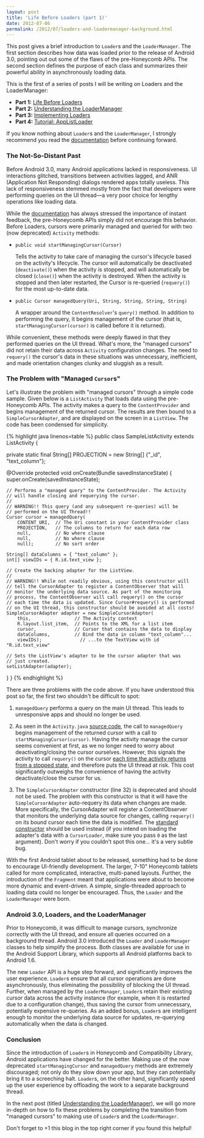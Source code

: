 ```yaml
---
layout: post
title: 'Life Before Loaders (part 1)'
date: 2012-07-06
permalink: /2012/07/loaders-and-loadermanager-background.html
---
```


This post gives a brief introduction to `Loader`s and the `LoaderManager`. The first
section describes how data was loaded prior to the release of Android 3.0, pointing out out some of the flaws
of the pre-Honeycomb APIs. The second section defines the purpose of each class and summarizes their powerful
ability in asynchronously loading data.

This is the first of a series of posts I will be writing on Loaders and the LoaderManager:

  + **Part 1:** <a href="/2012/07/loaders-and-loadermanager-background.html">Life Before Loaders</a>
  + **Part 2:** <a href="/2012/07/understanding-loadermanager.html">Understanding the LoaderManager</a>
  + **Part 3:** <a href="/2012/08/implementing-loaders.html">Implementing Loaders</a>
  + **Part 4:** <a href="/2012/09/tutorial-loader-loadermanager.html">Tutorial: AppListLoader</a>

If you know nothing about `Loader`s and the `LoaderManager`, I strongly recommend you read the
<a href="http://developer.android.com/guide/components/loaders.html">documentation</a> before continuing forward.

### The Not-So-Distant Past

Before Android 3.0, many Android applications lacked in responsiveness. UI interactions glitched, transitions
between activities lagged, and ANR (Application Not Responding) dialogs rendered apps totally useless. This
lack of responsiveness stemmed mostly from the fact that developers were performing queries on the UI
thread&mdash;a very poor choice for lengthy operations like loading data.

While the <a href="http://developer.android.com/guide/practices/responsiveness.html">documentation</a> has always
stressed the importance of instant feedback, the pre-Honeycomb APIs simply did not encourage this behavior. Before
Loaders, cursors were primarily managed and queried for with two (now deprecated) `Activity` methods:

<!--more-->

  + `public void startManagingCursor(Cursor)`

    Tells the activity to take care of managing the cursor's lifecycle based on the activity's lifecycle. The
    cursor will automatically be deactivated (`deactivate()`) when the activity is stopped, and will
    automatically be closed (`close()`) when the activity is destroyed. When the activity is stopped
    and then later restarted, the Cursor is re-queried (`requery()`) for the most up-to-date data.

  + `public Cursor managedQuery(Uri, String, String, String, String)`

    A wrapper around the `ContentResolver`'s `query()` method. In addition to performing the
    query, it begins management of the cursor (that is, `startManagingCursor(cursor)` is called before
    it is returned).

While convenient, these methods were deeply flawed in that they performed queries on the UI thread. What's more,
the "managed cursors" did not retain their data across `Activity` configuration changes. The need to
`requery()` the cursor's data in these situations was unnecessary, inefficient, and made orientation
changes clunky and sluggish as a result.

### The Problem with "Managed `Cursor`s"

Let's illustrate the problem with "managed cursors" through a simple code sample. Given below is a
`ListActivity` that loads data using the pre-Honeycomb APIs. The activity makes a query
to the `ContentProvider` and begins management of the returned cursor. The results are then bound to
a `SimpleCursorAdapter`, and are displayed on the screen in a `ListView`. The code has
been condensed for simplicity.

<div class="scrollable">
{% highlight java linenos=table %}
public class SampleListActivity extends ListActivity {

  private static final String[] PROJECTION = new String[] {"_id", "text_column"};

  @Override
  protected void onCreate(Bundle savedInstanceState) {
    super.onCreate(savedInstanceState);

    // Performs a "managed query" to the ContentProvider. The Activity 
    // will handle closing and requerying the cursor.
    //
    // WARNING!! This query (and any subsequent re-queries) will be
    // performed on the UI Thread!!
    Cursor cursor = managedQuery(
        CONTENT_URI,  // The Uri constant in your ContentProvider class
        PROJECTION,   // The columns to return for each data row
        null,         // No where clause
        null,         // No where clause
        null);        // No sort order

    String[] dataColumns = { "text_column" };
    int[] viewIDs = { R.id.text_view };
 
    // Create the backing adapter for the ListView.
    //
    // WARNING!! While not readily obvious, using this constructor will 
    // tell the CursorAdapter to register a ContentObserver that will
    // monitor the underlying data source. As part of the monitoring
    // process, the ContentObserver will call requery() on the cursor 
    // each time the data is updated. Since Cursor#requery() is performed 
    // on the UI thread, this constructor should be avoided at all costs!
    SimpleCursorAdapter adapter = new SimpleCursorAdapter(
        this,                // The Activity context
        R.layout.list_item,  // Points to the XML for a list item
        cursor,              // Cursor that contains the data to display
        dataColumns,         // Bind the data in column "text_column"...
        viewIDs);              // ...to the TextView with id "R.id.text_view"

    // Sets the ListView's adapter to be the cursor adapter that was 
    // just created.
    setListAdapter(adapter);
  }
}
{% endhighlight %}
</div>

There are three problems with the code above. If you have understood this post so far, the first two
shouldn't be difficult to spot:

  1. `managedQuery` performs a query on the main UI thread. This leads to unresponsive apps and
     should no longer be used.

  2. As seen in the `Activity.java`
     <a href="http://grepcode.com/file/repository.grepcode.com/java/ext/com.google.android/android/1.5_r4/android/app/Activity.java#Activity.managedQuery%28android.net.Uri%2Cjava.lang.String%5B%5D%2Cjava.lang.String%2Cjava.lang.String%29">source code</a>,
     the call to `managedQuery` begins management of the returned cursor with a call to
     `startManagingCursor(cursor)`. Having the activity manage the cursor seems convenient at first, as we
     no longer need to worry about deactivating/closing the cursor ourselves. However, this signals the activity to call
     `requery()` on the cursor
     <a href="http://grepcode.com/file/repository.grepcode.com/java/ext/com.google.android/android/1.5_r4/android/app/Activity.java#3503">each time the activity returns from a stopped state</a>,
     and therefore puts the UI thread at risk. This cost significantly outweighs the convenience of having the activity deactivate/close the cursor for us.

  3. The `SimpleCursorAdapter` constructor (line 32) is deprecated and should not be used. The
     problem with this constructor is that it will have the `SimpleCursorAdapter` auto-requery
     its data when changes are made. More specifically, the CursorAdapter will register a ContentObserver
     that monitors the underlying data source for changes, calling `requery()` on its bound
     cursor each time the data is modified. The
     <a href="http://developer.android.com/reference/android/widget/SimpleCursorAdapter.html#SimpleCursorAdapter(android.content.Context, int, android.database.Cursor, java.lang.String[], int[], int)">standard constructor</a>
     should be used instead (if you intend on loading the adapter's data with a `CursorLoader`,
     make sure you pass `0` as the last argument). Don't worry if you couldn't spot this one...
     it's a very subtle bug.

With the first Android tablet about to be released, something had to be done to encourage UI-friendly development.
The larger, 7-10" Honeycomb tablets called for more complicated, interactive, multi-paned layouts. Further, the
introduction of the `Fragment` meant that applications were about to become more dynamic and event-driven.
A simple, single-threaded approach to loading data could no longer be encouraged. Thus, the `Loader` and
the `LoaderManager` were born.

### Android 3.0, Loaders, and the LoaderManager

Prior to Honeycomb, it was difficult to manage cursors, synchronize correctly with the UI thread, and ensure
all queries occurred on a background thread. Android 3.0 introduced the `Loader` and `LoaderManager` classes
to help simplify the process. Both classes are available for use in the Android Support Library, which
supports all Android platforms back to Android 1.6.

The new `Loader` API is a huge step forward, and significantly improves the user experience. `Loader`s ensure
that all cursor operations are done asynchronously, thus eliminating the possibility of blocking the UI thread.
Further, when managed by the `LoaderManager`, `Loader`s retain their existing cursor data across the activity
instance (for example, when it is restarted due to a configuration change), thus saving the cursor from
unnecessary, potentially expensive re-queries. As an added bonus, `Loader`s are intelligent enough to monitor
the underlying data source for updates, re-querying automatically when the data is changed.

### Conclusion

Since the introduction of `Loader`s in Honeycomb and Compatibility Library, Android applications have
changed for the better. Making use of the now deprecated `startManagingCursor` and `managedQuery`
methods are extremely discouraged; not only do they slow down your app, but they can potentially bring it to a
screeching halt. `Loader`s, on the other hand, significantly speed up the user experience by offloading
the work to a separate background thread.

In the next post (titled <a href="/2012/07/understanding-loadermanager.html">Understanding the LoaderManager</a>),
we will go more in-depth on how to fix these problems by completing the transition from "managed cursors" to
making use of `Loader`s and the `LoaderManager`.

Don't forget to +1 this blog in the top right corner if you found this helpful!